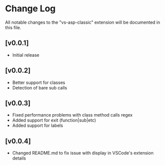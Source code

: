 # Change Log
All notable changes to the "vs-asp-classic" extension will be documented in this file.

## [v0.0.1]
- Initial release

## [v0.0.2]
- Better support for classes
- Detection of bare sub calls

## [v0.0.3]
- Fixed performance problems with class method calls regex
- Added support for exit (function|sub|etc)
- Added support for labels

## [v0.0.4]
- Changed README.md to fix issue with display in VSCode's extension details
